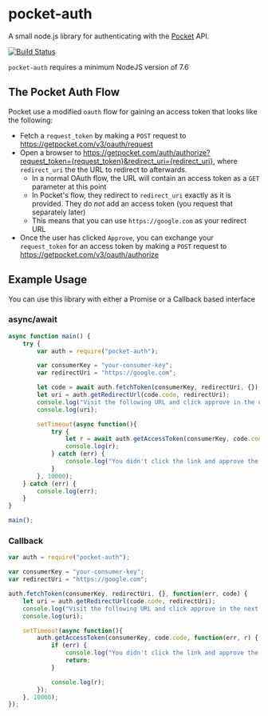 # pocket-auth

A small node.js library for authenticating with the [Pocket](https://getpocket.com) API.

[![Build Status](https://api.travis-ci.org/mheap/node-pocket-auth.svg?branch=master)](https://travis-ci.org/mheap/node-pocket-auth)

`pocket-auth` requires a minimum NodeJS version of 7.6

## The Pocket Auth Flow

Pocket use a modified `oauth` flow for gaining an access token that looks like the following:

* Fetch a `request_token` by making a `POST` request to https://getpocket.com/v3/oauth/request
* Open a browser to https://getpocket.com/auth/authorize?request_token={request_token}&redirect_uri={redirect_uri}, where `redirect_uri` the the URL to redirect to afterwards.
    * In a normal OAuth flow, the URL will contain an access token as a `GET` parameter at this point
    * In Pocket's flow, they redirect to `redirect_uri` exactly as it is provided. They do *not* add an access token (you request that separately later)
    * This means that you can use `https://google.com` as your redirect URL
* Once the user has clicked `Approve`, you can exchange your `request_token` for an access token by making a `POST` request to https://getpocket.com/v3/oauth/authorize

## Example Usage

You can use this library with either a Promise or a Callback based interface

### async/await

```javascript
async function main() {
    try {
        var auth = require("pocket-auth");

        var consumerKey = "your-consumer-key";
        var redirectUri = "https://google.com";

        let code = await auth.fetchToken(consumerKey, redirectUri, {});
        let uri = auth.getRedirectUrl(code.code, redirectUri);
        console.log("Visit the following URL and click approve in the next 10 seconds:");
        console.log(uri);

        setTimeout(async function(){
            try {
                let r = await auth.getAccessToken(consumerKey, code.code);
                console.log(r);
            } catch (err) {
                console.log("You didn't click the link and approve the application in time");
            }
        }, 10000);
    } catch (err) {
        console.log(err);
    }
}

main();
```

### Callback

```javascript
var auth = require("pocket-auth");

var consumerKey = "your-consumer-key";
var redirectUri = "https://google.com";

auth.fetchToken(consumerKey, redirectUri, {}, function(err, code) {
    let uri = auth.getRedirectUrl(code.code, redirectUri);
    console.log("Visit the following URL and click approve in the next 10 seconds:");
    console.log(uri);

    setTimeout(async function(){
        auth.getAccessToken(consumerKey, code.code, function(err, r) {
            if (err) {
                console.log("You didn't click the link and approve the application in time");
                return;
            }

            console.log(r);
        });
    }, 10000);
});

```
